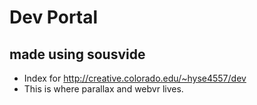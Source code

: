 # Dev Portal
## made using sousvide

* Index for http://creative.colorado.edu/~hyse4557/dev
* This is where parallax and webvr lives.